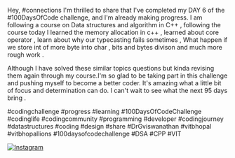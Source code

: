 Hey, #connections I'm thrilled to share that I've completed my DAY 6 of the #100DaysOfCode challenge, and I'm already making progress. I am following a course on Data structures and algorithm in C++ , following the course today I learned the memory allocation in c++ , learned about core operator , learn about why our typecasting fails sometimes , What happen if we store int of more byte into char , bits and bytes divison and much more rough work .


Although I have solved these similar topics questions but kinda revising them again through my course.I'm so glad to be taking part in this challenge and pushing myself to become a better coder. It's amazing what a little bit of focus and determination can do. I can't wait to see what the next 95 days bring .


#codingchallenge #progress #learning #100DaysOfCodeChallenge #codinglife #codingcommunity #programming #developer #codingjourney #datastructures #coding #design #share #DrGviswanathan #vitbhopal #vitbhopallions #100daysofcodechallenge
#DSA #CPP #VIT
    

[![Instagram](https://img.shields.io/badge/Instagram-%23E4405F.svg?logo=Instagram&logoColor=white)](https://www.instagram.com/ayushgupta.73/)